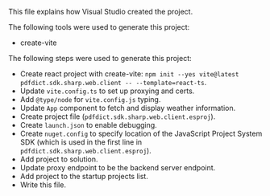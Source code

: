 This file explains how Visual Studio created the project.

The following tools were used to generate this project:
- create-vite

The following steps were used to generate this project:
- Create react project with create-vite: `npm init --yes vite@latest pdfdict.sdk.sharp.web.client -- --template=react-ts`.
- Update `vite.config.ts` to set up proxying and certs.
- Add `@type/node` for `vite.config.js` typing.
- Update `App` component to fetch and display weather information.
- Create project file (`pdfdict.sdk.sharp.web.client.esproj`).
- Create `launch.json` to enable debugging.
- Create `nuget.config` to specify location of the JavaScript Project System SDK (which is used in the first line in `pdfdict.sdk.sharp.web.client.esproj`).
- Add project to solution.
- Update proxy endpoint to be the backend server endpoint.
- Add project to the startup projects list.
- Write this file.
